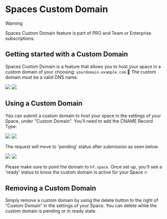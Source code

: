 # Spaces Custom Domain  


> [!WARNING]
> Spaces Custom Domain feature is part of PRO and Team or Enterprise subscriptions.

## Getting started with a Custom Domain

Spaces Custom Domain is a feature that allows you to host your space in a custom domain of your choosing: `yourdomain.example.com` 🚀 The custom domain must be a valid DNS name.

<div class="flex justify-center">
    <img class="block dark:hidden" src="https://huggingface.co/datasets/huggingface/documentation-images/resolve/main/custom-domain-feature_light.png"/>
    <img class="hidden dark:block" src="https://huggingface.co/datasets/huggingface/documentation-images/resolve/main/custom-domain-feature_dark.png"/>
</div>

## Using a Custom Domain

You can submit a custom domain to host your space in the settings of your Space, under "Custom Domain". You'll need to add the CNAME Record Type: 

<div class="flex justify-center">
    <img class="block dark:hidden" src="https://huggingface.co/datasets/huggingface/documentation-images/resolve/main/custom-domain-dns_light.png"/>
    <img class="hidden dark:block" src="https://huggingface.co/datasets/huggingface/documentation-images/resolve/main/custom-domain-dns_dark.png"/>
</div>

The request will move to 'pending' status after submission as seen below. 

<div class="flex justify-center">
    <img class="block dark:hidden" src="https://huggingface.co/datasets/huggingface/documentation-images/resolve/main/custom-domain-pending_light.png"/>
    <img class="hidden dark:block" src="https://huggingface.co/datasets/huggingface/documentation-images/resolve/main/custom-domain-pending_dark.png"/>
</div>

Please make sure to point the domain to `hf.space`. Once set up, you'll see a 'ready' status to know the custom domain is active for your Space 🔥

## Removing a Custom Domain

Simply remove a custom domain by using the delete button to the right of “Custom Domain” in the settings of your Space. You can delete while the custom domain is pending or in ready state.
